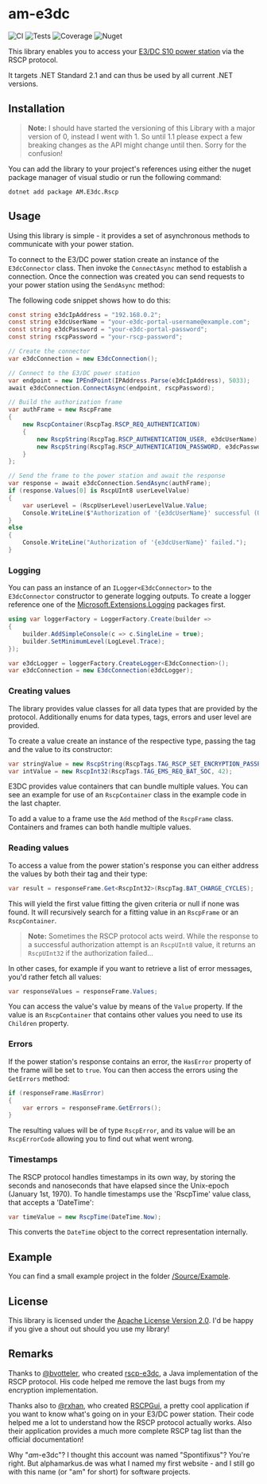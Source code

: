 # am-e3dc

![CI](https://img.shields.io/azure-devops/build/spontifixus/6b9c3bca-052c-4b57-9c3a-6e305515fc73/5) ![Tests](https://img.shields.io/azure-devops/tests/spontifixus/am-e3dc/5) ![Coverage](https://img.shields.io/azure-devops/coverage/spontifixus/am-e3dc/5) ![Nuget](https://img.shields.io/nuget/v/AM.E3dc.Rscp)

This library enables you to access your [E3/DC S10 power station](https://www.e3dc.com/produkte) via the RSCP protocol.

It targets .NET Standard 2.1 and can thus be used by all current .NET versions.

## Installation

> **Note:** I should have started the versioning of this Library with a major version of 0, instead I went with 1. So until 1.1 please expect a few breaking changes as the API might change until then. Sorry for the confusion!

You can add the library to your project's references using either the nuget package manager of visual studio or run the following command:

    dotnet add package AM.E3dc.Rscp

## Usage

Using this library is simple - it provides a set of asynchronous methods to communicate with your power station.

To connect to the E3/DC power station create an instance of the `E3dcConnector`
 class. Then invoke the `ConnectAsync` method to establish a connection. Once the connection was created you can send requests to your power station using the `SendAsync` method:

The following code snippet shows how to do this:

```csharp
const string e3dcIpAddress = "192.168.0.2";
const string e3dcUserName = "your-e3dc-portal-username@example.com";
const string e3dcPassword = "your-e3dc-portal-password";
const string rscpPassword = "your-rscp-password";

// Create the connector
var e3dcConnection = new E3dcConnection();

// Connect to the E3/DC power station
var endpoint = new IPEndPoint(IPAddress.Parse(e3dcIpAddress), 5033);
await e3dcConnection.ConnectAsync(endpoint, rscpPassword);

// Build the authorization frame
var authFrame = new RscpFrame
{
    new RscpContainer(RscpTag.RSCP_REQ_AUTHENTICATION)
    {
        new RscpString(RscpTag.RSCP_AUTHENTICATION_USER, e3dcUserName),
        new RscpString(RscpTag.RSCP_AUTHENTICATION_PASSWORD, e3dcPassword)
    }
};

// Send the frame to the power station and await the response
var response = await e3dcConnection.SendAsync(authFrame);
if (response.Values[0] is RscpUInt8 userLevelValue)
{
    var userLevel = (RscpUserLevel)userLevelValue.Value;
    Console.WriteLine($"Authorization of '{e3dcUserName}' successful (UserLevel: {userLevel}).");
}
else
{
    Console.WriteLine("Authorization of '{e3dcUserName}' failed.");
}
```

### Logging

You can pass an instance of an `ILogger<E3dcConnector>` to the `E3dcConnector` constructor to generate logging outputs. To create a logger reference one of the [Microsoft.Extensions.Logging](https://www.nuget.org/packages?q=Microsoft.Extensions.Logging) packages first.

```csharp
using var loggerFactory = LoggerFactory.Create(builder =>
{
    builder.AddSimpleConsole(c => c.SingleLine = true);
    builder.SetMinimumLevel(LogLevel.Trace);
});

var e3dcLogger = loggerFactory.CreateLogger<E3dcConnection>();
var e3dcConnection = new E3dcConnection(e3dcLogger);
```

### Creating values

The library provides value classes for all data types that are provided by the protocol. Additionally enums for data types, tags, errors and user level are provided.

To create a value create an instance of the respective type, passing the tag and the value to its constructor:

```csharp
var stringValue = new RscpString(RscpTags.TAG_RSCP_SET_ENCRYPTION_PASSPHRASE, "Hello World");
var intValue = new RscpInt32(RscpTags.TAG_EMS_REQ_BAT_SOC, 42);
```

E3DC provides value containers that can bundle multiple values. You can see an example for use of an `RscpContainer` class in the example code in the last chapter.

To add a value to a frame use the `Add` method of the `RscpFrame` class. Containers and frames can both handle multiple values.

### Reading values

To access a value from the power station's response you can either address the values by both their tag and their type:

```csharp
var result = responseFrame.Get<RscpInt32>(RscpTag.BAT_CHARGE_CYCLES);
```

This will yield the first value fitting the given criteria or null if none was found. It will recursively search for a fitting value in an `RscpFrame` or an `RscpContainer`. 

> **Note:** Sometimes the RSCP protocol acts weird. While the response to a successful authorization attempt is an `RscpUInt8` value, it returns an `RscpUInt32` if the authorization failed...

In other cases, for example if you want to retrieve a list of error messages, you'd rather fetch all values:

```csharp
var responseValues = responseFrame.Values;
```

You can access the value's value by means of the `Value` property. If the value is an `RscpContainer` that contains other values you need to use its `Children` property.

### Errors

If the power station's response contains an error, the `HasError` property of the frame will be set to `true`. You can then access the errors using the `GetErrors` method:

```csharp
if (responseFrame.HasError)
{
    var errors = responseFrame.GetErrors();
}
```

The resulting values will be of type `RscpError`, and its value will be an `RscpErrorCode` allowing you to find out what went wrong.

### Timestamps

The RSCP protocol handles timestamps in its own way, by storing the seconds and nanoseconds that have elapsed since the Unix-epoch (January 1st, 1970). To handle timestamps use the 'RscpTime' value class, that accepts a 'DateTime':

```csharp
var timeValue = new RscpTime(DateTime.Now);
```

This converts the `DateTime` object to the correct representation internally.

## Example

You can find a small example project in the folder [/Source/Example](/Source/Example).

## License

This library is licensed under the [Apache License Version 2.0](LICENSE). I'd be happy if you give a shout out should you use my library!

## Remarks

Thanks to [@bvotteler](https://github.com/bvotteler/), who created [rscp-e3dc](https://github.com/bvotteler/rscp-e3dc), a Java implementation of the RSCP protocol. His code helped me remove the last bugs from my encryption implementation.

Thanks also to [@rxhan](https://github.com/rxhan), who created [RSCPGui](https://github.com/rxhan/RSCPGui), a pretty cool application if you want to know what's going on in your E3/DC power station. Their code helped me a lot to understand how the RSCP protocol actually works. Also their application provides a much more complete RSCP tag list than the official documentation! 

Why "*am*-e3dc"? I thought this account was named "Spontifixus"? You're right. But alphamarkus.de was what I named my first website - and I still go with this name (or "am" for short) for software projects.
